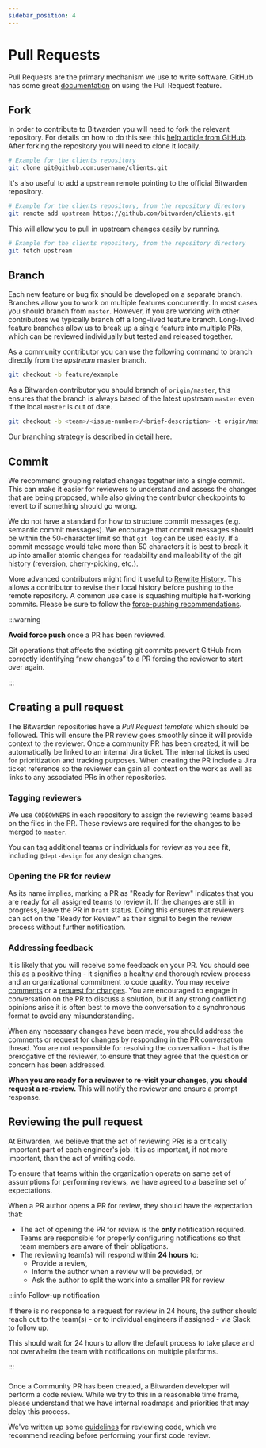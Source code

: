 ```yaml
---
sidebar_position: 4
---
```


# Pull Requests

Pull Requests are the primary mechanism we use to write software. GitHub has some great
[documentation](https://docs.github.com/en/pull-requests/collaborating-with-pull-requests/proposing-changes-to-your-work-with-pull-requests/about-pull-requests)
on using the Pull Request feature.

<community>

## Fork

In order to contribute to Bitwarden you will need to fork the relevant repository. For details on
how to do this see this
[help article from GitHub](https://docs.github.com/en/get-started/quickstart/fork-a-repo). After
forking the repository you will need to clone it locally.

```bash
# Example for the clients repository
git clone git@github.com:username/clients.git
```

It's also useful to add a `upstream` remote pointing to the official Bitwarden repository.

```bash
# Example for the clients repository, from the repository directory
git remote add upstream https://github.com/bitwarden/clients.git
```

This will allow you to pull in upstream changes easily by running.

```bash
# Example for the clients repository, from the repository directory
git fetch upstream
```

</community>

## Branch

Each new feature or bug fix should be developed on a separate branch. Branches allow you to work on
multiple features concurrently. In most cases you should branch from `master`. However, if you are
working with other contributors we typically branch off a long-lived feature branch. Long-lived
feature branches allow us to break up a single feature into multiple PRs, which can be reviewed
individually but tested and released together.

<community>

As a community contributor you can use the following command to branch directly from the _upstream_
master branch.

```bash
git checkout -b feature/example
```

</community>

<bitwarden>

As a Bitwarden contributor you should branch of `origin/master`, this ensures that the branch is
always based of the latest upstream `master` even if the local `master` is out of date.

```bash
git checkout -b <team>/<issue-number>/<brief-description> -t origin/master
```

Our branching strategy is described in detail [here](branching.md).

</bitwarden>

## Commit

We recommend grouping related changes together into a single commit. This can make it easier for
reviewers to understand and assess the changes that are being proposed, while also giving the
contributor checkpoints to revert to if something should go wrong.

We do not have a standard for how to structure commit messages (e.g. semantic commit messages). We
encourage that commit messages should be within the 50-character limit so that `git log` can be used
easily. If a commit message would take more than 50 characters it is best to break it up into
smaller atomic changes for readability and malleability of the git history (reversion,
cherry-picking, etc.).

More advanced contributors might find it useful to
[Rewrite History](https://git-scm.com/book/en/v2/Git-Tools-Rewriting-History). This allows a
contributor to revise their local history before pushing to the remote repository. A common use case
is squashing multiple half-working commits. Please be sure to follow the
[force-pushing recommendations](#force-pushing).

:::warning

**Avoid force push** once a PR has been reviewed.

Git operations that affects the existing git commits prevent GitHub from correctly identifying “new
changes” to a PR forcing the reviewer to start over again.

:::

## Creating a pull request

The Bitwarden repositories have a _Pull Request template_ which should be followed. This will ensure
the PR review goes smoothly since it will provide context to the reviewer.<community> Once a
community PR has been created, it will be automatically be linked to an internal Jira ticket. The
internal ticket is used for prioritization and tracking purposes.</community> <bitwarden> When
creating the PR include a Jira ticket reference so the reviewer can gain all context on the work as
well as links to any associated PRs in other repositories.

### Tagging reviewers

We use `CODEOWNERS` in each repository to assign the reviewing teams based on the files in the PR.
These reviews are required for the changes to be merged to `master`.

You can tag additional teams or individuals for review as you see fit, including `@dept-design` for
any design changes.

### Opening the PR for review

As its name implies, marking a PR as "Ready for Review" indicates that you are ready for all
assigned teams to review it. If the changes are still in progress, leave the PR in `Draft` status.
Doing this ensures that reviewers can act on the "Ready for Review" as their signal to begin the
review process without further notification.

### Addressing feedback

It is likely that you will receive some feedback on your PR. You should see this as a positive
thing - it signifies a healthy and thorough review process and an organizational commitment to code
quality. You may receive [comments](./code-review.md#comment) or a
[request for changes](./code-review.md#request-changes). You are encouraged to engage in
conversation on the PR to discuss a solution, but if any strong conflicting opinions arise it is
often best to move the conversation to a synchronous format to avoid any misunderstanding.

When any necessary changes have been made, you should address the comments or request for changes by
responding in the PR conversation thread. You are not responsible for resolving the conversation -
that is the prerogative of the reviewer, to ensure that they agree that the question or concern has
been addressed.

**When you are ready for a reviewer to re-visit your changes, you should request a re-review.** This
will notify the reviewer and ensure a prompt response.

</bitwarden>

## Reviewing the pull request

<bitwarden>

At Bitwarden, we believe that the act of reviewing PRs is a critically important part of each
engineer's job. It is as important, if not more important, than the act of writing code.

To ensure that teams within the organization operate on same set of assumptions for performing
reviews, we have agreed to a baseline set of expectations.

When a PR author opens a PR for review, they should have the expectation that:

- The act of opening the PR for review is the **only** notification required. Teams are responsible
  for properly configuring notifications so that team members are aware of their obligations.
- The reviewing team(s) will respond within **24 hours** to:
  - Provide a review,
  - Inform the author when a review will be provided, or
  - Ask the author to split the work into a smaller PR for review

:::info Follow-up notification

If there is no response to a request for review in 24 hours, the author should reach out to the
team(s) - or to individual engineers if assigned - via Slack to follow up.

This should wait for 24 hours to allow the default process to take place and not overwhelm the team
with notifications on multiple platforms.

:::

###

</bitwarden>

<community>

Once a Community PR has been created, a Bitwarden developer will perform a code review. While we try
to this in a reasonable time frame, please understand that we have internal roadmaps and priorities
that may delay this process.

</community>

We've written up some [guidelines](./code-review.md) for reviewing code, which we recommend reading
before performing your first code review.
